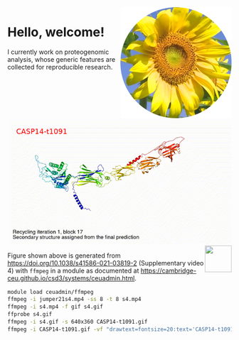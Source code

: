 <img src="https://github.com/jinghuazhao/jinghuazhao/blob/master/gansubaiyin-circle.png" align="right" height="250" width="250" />

# Hello, welcome!

I currently work on proteogenomic analysis, whose generic features are collected for reproducible research.

![Another beast being trained in town...](CASP14-t1091-text.gif)
<img src="https://jinghuazhao.github.io/assets/images/qr-logo.svg" align="right" width=60 height=60>

Figure shown above is generated from https://doi.org/10.1038/s41586-021-03819-2 (Supplementary video 4) with 
`ffmpeg` in a module as documented at <https://cambridge-ceu.github.io/csd3/systems/ceuadmin.html>.

```bash
module load ceuadmin/ffmpeg
ffmpeg -i jumper21s4.mp4 -ss 8 -t 8 s4.mp4
ffmpeg -i s4.mp4 -f gif s4.gif
ffprobe s4.gif
ffmpeg -i s4.gif -s 640x360 CASP14-t1091.gif
ffmpeg -i CASP14-t1091.gif -vf "drawtext=fontsize=20:text='CASP14-t1091':fontcolor=red:x=25:y=30" CASP14-t1091-text.gif
```
